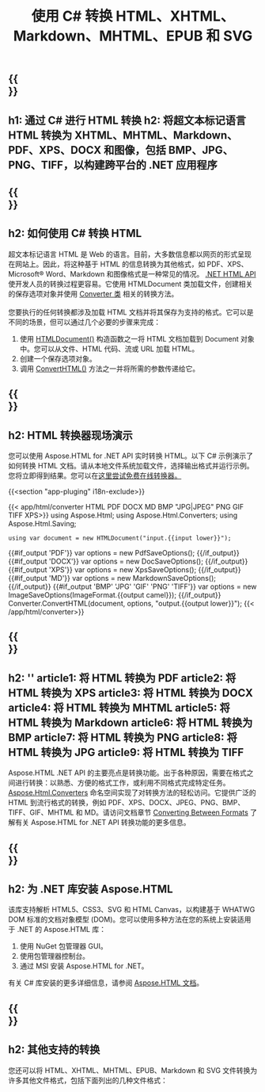 ﻿---
translation: true
template: /templates/_template-conversion.md
title: 使用 C# 转换 HTML、XHTML、Markdown、MHTML、EPUB 和 SVG
url: /net/conversion/
description: 通过 .NET 库使用几行 C# 代码将 HTML 转换为 XHTML、PDF、DOCX、XPS、Markdown、MHTML 和图像。免费在线查看 HTML 转换器！
---

{{<section banner>}}
---
h1: 通过 C# 进行 HTML 转换
h2: 将超文本标记语言 HTML 转换为 XHTML、MHTML、Markdown、PDF、XPS、DOCX 和图像，包括 BMP、JPG、PNG、TIFF，以构建跨平台的 .NET 应用程序
---

{{<section overview>}}
---
h2: 如何使用 C# 转换 HTML
---

超文本标记语言 HTML 是 Web 的语言。目前，大多数信息都以网页的形式呈现在网站上。因此，将这种基于 HTML 的信息转换为其他格式，如 PDF、XPS、Microsoft® Word、Markdown 和图像格式是一种常见的情况。 [.NET HTML API](https://products.aspose.com/html/net/) 使开发人员的转换过程更容易。它使用 HTMLDocument 类加载文件，创建相关的保存选项对象并使用 [Converter 类](https://reference.aspose.com/html/net/aspose.html.converters/converter) 相关的转换方法。<br><br>
您要执行的任何转换都涉及加载 HTML 文档并将其保存为支持的格式。它可以是不同的场景，但可以通过几个必要的步骤来完成：<br>
 1. 使用 [HTMLDocument()](https://reference.aspose.com/html/net/aspose.html/htmldocument) 构造函数之一将 HTML 文档加载到 Document 对象中。您可以从文件、HTML 代码、流或 URL 加载 HTML。
 2. 创建一个保存选项对象。
 3. 调用 [ConvertHTML()](https://reference.aspose.com/html/net/aspose.html.converters/converter/converthtml/) 方法之一并将所需的参数传递给它。

{{<section demos>}}
---
h2: HTML 转换器现场演示
---

您可以使用 Aspose.HTML for .NET API 实时转换 HTML。以下 C# 示例演示了如何转换 HTML 文档。请从本地文件系统加载文件，选择输出格式并运行示例。您将立即得到结果。您可以在<a href="https://products.aspose.app/html/conversion/html" rel="opener noopener noreferrer" target="_blank">这里尝试免费在线转换器。</a>

{{<section "app-pluging" i18n-exclude>}}

{{< app/html/converter HTML PDF DOCX MD BMP "JPG|JPEG" PNG GIF TIFF XPS>}}
using Aspose.Html;
using Aspose.Html.Converters;
using Aspose.Html.Saving;

    using var document = new HTMLDocument("input.{{input lower}}");
{{#if_output 'PDF'}}
    var options = new PdfSaveOptions();
{{/if_output}}
{{#if_output 'DOCX'}}
    var options = new DocSaveOptions();
{{/if_output}}
{{#if_output 'XPS'}}
    var options = new XpsSaveOptions();
{{/if_output}}
{{#if_output 'MD'}}
    var options = new MarkdownSaveOptions();
{{/if_output}}
{{#if_output 'BMP' 'JPG' 'GIF' 'PNG' 'TIFF'}}
    var options = new ImageSaveOptions(ImageFormat.{{output camel}});
{{/if_output}}
    Converter.ConvertHTML(document, options, "output.{{output lower}}");
{{< /app/html/converter>}}

{{<section documentation>}}
---
h2: ''
article1: 将 HTML 转换为 PDF
article2: 将 HTML 转换为 XPS
article3: 将 HTML 转换为 DOCX
article4: 将 HTML 转换为 MHTML
article5: 将 HTML 转换为 Markdown
article6: 将 HTML 转换为 BMP
article7: 将 HTML 转换为 PNG
article8: 将 HTML 转换为 JPG
article9: 将 HTML 转换为 TIFF
---

Aspose.HTML .NET API 的主要亮点是转换功能。出于各种原因，需要在格式之间进行转换：以熟悉、方便的格式工作，或利用不同格式完成特定任务。 [Aspose.Html.Converters](https://reference.aspose.com/html/net/aspose.html.converters) 命名空间实现了对转换方法的轻松访问。它提供广泛的 HTML 到流行格式的转换，例如 PDF、XPS、DOCX、JPEG、PNG、BMP、TIFF、GIF、MHTML 和 MD。请访问文档章节 [Converting Between Formats](https://docs.aspose.com/html/net/converting-between-formats/) 了解有关 Aspose.HTML for .NET API 转换功能的更多信息。

{{<section installing>}}
---
h2: 为 .NET 库安装 Aspose.HTML
---

该库支持解析 HTML5、CSS3、SVG 和 HTML Canvas，以构建基于 WHATWG DOM 标准的文档对象模型 (DOM)。您可以使用多种方法在您的系统上安装适用于 .NET 的 Aspose.HTML 库：</br>

1. 使用 NuGet 包管理器 GUI。
2. 使用包管理器控制台。
3. 通过 MSI 安装 Aspose.HTML for .NET。</br>

有关 C# 库安装的更多详细信息，请参阅 [Aspose.HTML 文档](https://docs.aspose.com/html/net/getting-started/installation/)。

{{<section other-conversions>}}
---
h2: 其他支持的转换
---

您还可以将 HTML、XHTML、MHTML、EPUB、Markdown 和 SVG 文件转换为许多其他文件格式，包括下面列出的几种文件格式：